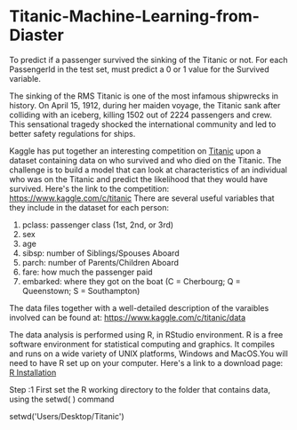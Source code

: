# Titanic-Machine-Learning-from-Diaster
To predict if a passenger survived the sinking of the Titanic or not. For each PassengerId in the test set, must predict a 0 or 1 value for the Survived variable.

The sinking of the RMS Titanic is one of the most infamous shipwrecks in history.  On April 15, 1912, during her maiden voyage, the Titanic sank after colliding with an iceberg, killing 1502 out of 2224 passengers and crew.
This sensational tragedy shocked the international community and led to better safety regulations for ships.

Kaggle has put together an interesting competition on <a href="https://www.kaggle.com/c/titanic">Titanic</a> upon a dataset containing data on who survived and who died on the Titanic. 
The challenge is to build a model that can look at characteristics of an individual who was on the Titanic and predict the likelihood that they would have survived. 
Here's the link to the competition: https://www.kaggle.com/c/titanic
There are several useful variables that they include in the dataset for each person:
1. pclass: passenger class (1st, 2nd, or 3rd)
2. sex
3. age
4. sibsp: number of Siblings/Spouses Aboard
5. parch: number of Parents/Children Aboard
6. fare: how much the passenger paid
7. embarked: where they got on the boat (C = Cherbourg; Q = Queenstown; S = Southampton)

The data files together with a well-detailed description of the varaibles involved can be found at: https://www.kaggle.com/c/titanic/data

The data analysis is performed using R, in RStudio environment. R is a free software environment for statistical computing and graphics. 
It compiles and runs on a wide variety of UNIX platforms, Windows and MacOS.You will need to have R set up on your computer. 
Here's a link to a download page: <a href="https://www.r-project.org/">R Installation</a>

Step :1
First set the R working directory to the folder that contains data, using the setwd( ) command

setwd('Users/Desktop/Titanic')


